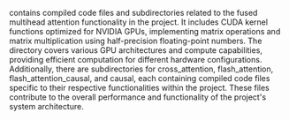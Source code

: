 contains compiled code files and subdirectories related to the fused multihead attention functionality in the project. It includes CUDA kernel functions optimized for NVIDIA GPUs, implementing matrix operations and matrix multiplication using half-precision floating-point numbers. The directory covers various GPU architectures and compute capabilities, providing efficient computation for different hardware configurations. Additionally, there are subdirectories for cross_attention, flash_attention, flash_attention_causal, and causal, each containing compiled code files specific to their respective functionalities within the project. These files contribute to the overall performance and functionality of the project's system architecture.
